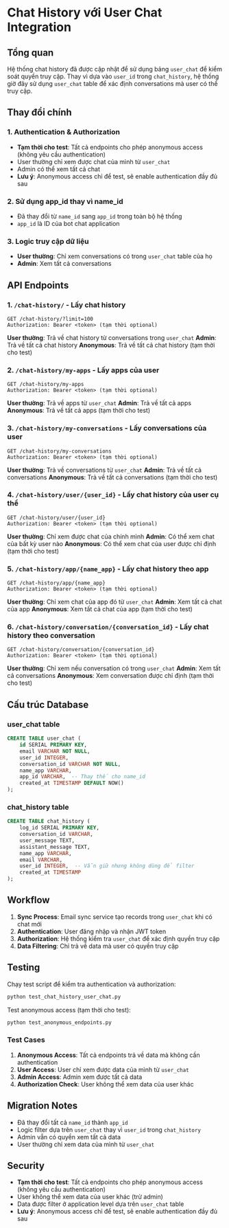 # Chat History với User Chat Integration

## Tổng quan

Hệ thống chat history đã được cập nhật để sử dụng bảng `user_chat` để kiểm soát quyền truy cập. Thay vì dựa vào `user_id` trong `chat_history`, hệ thống giờ đây sử dụng `user_chat` table để xác định conversations mà user có thể truy cập.

## Thay đổi chính

### 1. Authentication & Authorization
- **Tạm thời cho test**: Tất cả endpoints cho phép anonymous access (không yêu cầu authentication)
- User thường chỉ xem được chat của mình từ `user_chat`
- Admin có thể xem tất cả chat
- **Lưu ý**: Anonymous access chỉ để test, sẽ enable authentication đầy đủ sau

### 2. Sử dụng app_id thay vì name_id
- Đã thay đổi từ `name_id` sang `app_id` trong toàn bộ hệ thống
- `app_id` là ID của bot chat application

### 3. Logic truy cập dữ liệu
- **User thường**: Chỉ xem conversations có trong `user_chat` table của họ
- **Admin**: Xem tất cả conversations

## API Endpoints

### 1. `/chat-history/` - Lấy chat history
```http
GET /chat-history/?limit=100
Authorization: Bearer <token> (tạm thời optional)
```

**User thường**: Trả về chat history từ conversations trong `user_chat`
**Admin**: Trả về tất cả chat history
**Anonymous**: Trả về tất cả chat history (tạm thời cho test)

### 2. `/chat-history/my-apps` - Lấy apps của user
```http
GET /chat-history/my-apps
Authorization: Bearer <token> (tạm thời optional)
```

**User thường**: Trả về apps từ `user_chat`
**Admin**: Trả về tất cả apps
**Anonymous**: Trả về tất cả apps (tạm thời cho test)

### 3. `/chat-history/my-conversations` - Lấy conversations của user
```http
GET /chat-history/my-conversations
Authorization: Bearer <token> (tạm thời optional)
```

**User thường**: Trả về conversations từ `user_chat`
**Admin**: Trả về tất cả conversations
**Anonymous**: Trả về tất cả conversations (tạm thời cho test)

### 4. `/chat-history/user/{user_id}` - Lấy chat history của user cụ thể
```http
GET /chat-history/user/{user_id}
Authorization: Bearer <token> (tạm thời optional)
```

**User thường**: Chỉ xem được chat của chính mình
**Admin**: Có thể xem chat của bất kỳ user nào
**Anonymous**: Có thể xem chat của user được chỉ định (tạm thời cho test)

### 5. `/chat-history/app/{name_app}` - Lấy chat history theo app
```http
GET /chat-history/app/{name_app}
Authorization: Bearer <token> (tạm thời optional)
```

**User thường**: Chỉ xem chat của app đó từ `user_chat`
**Admin**: Xem tất cả chat của app
**Anonymous**: Xem tất cả chat của app (tạm thời cho test)

### 6. `/chat-history/conversation/{conversation_id}` - Lấy chat history theo conversation
```http
GET /chat-history/conversation/{conversation_id}
Authorization: Bearer <token> (tạm thời optional)
```

**User thường**: Chỉ xem nếu conversation có trong `user_chat`
**Admin**: Xem tất cả conversations
**Anonymous**: Xem conversation được chỉ định (tạm thời cho test)

## Cấu trúc Database

### user_chat table
```sql
CREATE TABLE user_chat (
    id SERIAL PRIMARY KEY,
    email VARCHAR NOT NULL,
    user_id INTEGER,
    conversation_id VARCHAR NOT NULL,
    name_app VARCHAR,
    app_id VARCHAR,  -- Thay thế cho name_id
    created_at TIMESTAMP DEFAULT NOW()
);
```

### chat_history table
```sql
CREATE TABLE chat_history (
    log_id SERIAL PRIMARY KEY,
    conversation_id VARCHAR,
    user_message TEXT,
    assistant_message TEXT,
    name_app VARCHAR,
    email VARCHAR,
    user_id INTEGER,  -- Vẫn giữ nhưng không dùng để filter
    created_at TIMESTAMP
);
```

## Workflow

1. **Sync Process**: Email sync service tạo records trong `user_chat` khi có chat mới
2. **Authentication**: User đăng nhập và nhận JWT token
3. **Authorization**: Hệ thống kiểm tra `user_chat` để xác định quyền truy cập
4. **Data Filtering**: Chỉ trả về data mà user có quyền truy cập

## Testing

Chạy test script để kiểm tra authentication và authorization:
```bash
python test_chat_history_user_chat.py
```

Test anonymous access (tạm thời cho test):
```bash
python test_anonymous_endpoints.py
```

### Test Cases
1. **Anonymous Access**: Tất cả endpoints trả về data mà không cần authentication
2. **User Access**: User chỉ xem được data của mình từ `user_chat`
3. **Admin Access**: Admin xem được tất cả data
4. **Authorization Check**: User không thể xem data của user khác

## Migration Notes

- Đã thay đổi tất cả `name_id` thành `app_id`
- Logic filter dựa trên `user_chat` thay vì `user_id` trong `chat_history`
- Admin vẫn có quyền xem tất cả data
- User thường chỉ xem data của mình từ `user_chat`

## Security

- **Tạm thời cho test**: Tất cả endpoints cho phép anonymous access (không yêu cầu authentication)
- User không thể xem data của user khác (trừ admin)
- Data được filter ở application level dựa trên `user_chat` table
- **Lưu ý**: Anonymous access chỉ để test, sẽ enable authentication đầy đủ sau
